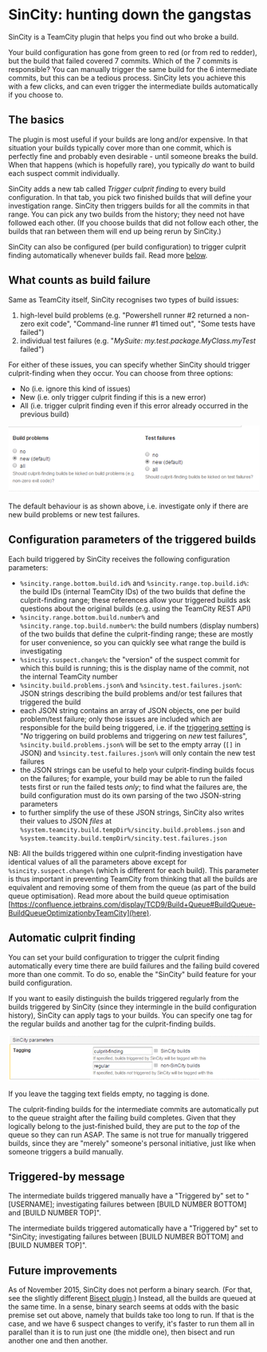 # SinCity: hunting down the gangstas

SinCity is a TeamCity plugin that helps you find out who broke a build.

Your build configuration has gone from green to red (or from red to redder), but the build that failed covered 7
commits. Which of the 7 commits is responsible? You can manually trigger the same build for the 6 intermediate commits,
but this can be a tedious process. SinCity lets you achieve this with a few clicks, and can even trigger the
intermediate builds automatically if you choose to.

## The basics

The plugin is most useful if your builds are long and/or expensive. In that situation your builds typically cover more
than one commit, which is perfectly fine and probably even desirable - until someone breaks the build. When that happens
(which is hopefully rare), you typically *do* want to build each suspect commit individually.

SinCity adds a new tab called *Trigger culprit finding* to every build configuration. In that tab, you pick two finished
builds that will define your investigation range. SinCity then triggers builds for all the commits in that range. You
can pick any two builds from the history; they need not have followed each other. (If you choose builds that did not
follow each other, the builds that ran between them will end up being rerun by SinCity.)

SinCity can also be configured (per build configuration) to trigger culprit finding automatically whenever builds fail.
Read more [below](#automatic-culprit-finding).

## What counts as build failure

Same as TeamCity itself, SinCity recognises two types of build issues:

1. high-level build problems (e.g. "Powershell runner #2 returned a non-zero exit code", "Command-line runner #1 timed
   out", "Some tests have failed")
2. individual test failures (e.g. "*MySuite: my.test.package.MyClass.myTest* failed")

For either of these issues, you can specify whether SinCity should trigger culprit-finding when they occur. You can
choose from three options:
* No (i.e. ignore this kind of issues)
* New (i.e. only trigger culprit finding if this is a new error)
* All (i.e. trigger culprit finding even if this error already occurred in the previous build)

![What counts as build failure](/images/two-types-of-issues.PNG)

The default behaviour is as shown above, i.e. investigate only if there are new build problems or new test failures.

## Configuration parameters of the triggered builds

Each build triggered by SinCity receives the following configuration parameters:

* `%sincity.range.bottom.build.id%` and `%sincity.range.top.build.id%`: the build IDs (internal TeamCity IDs) of the two
  builds that define the culprit-finding range; these references allow your triggered builds ask questions about the
  original builds (e.g. using the TeamCity REST API)
* `%sincity.range.bottom.build.number%` and `%sincity.range.top.build.number%`: the build numbers (display numbers) of the
  two builds that define the culprit-finding range; these are mostly for user convenience, so you can quickly see what
  range the build is investigating
* `%sincity.suspect.change%`: the "version" of the suspect commit for which this build is running; this is the display
  name of the commit, not the internal TeamCity number
* `%sincity.build.problems.json%` and `%sincity.test.failures.json%`: JSON strings describing the build problems and/or test
  failures that triggered the build
 * each JSON string contains an array of JSON objects, one per build problem/test failure; only those issues are
   included which are responsible for the build being triggered, i.e. if the [triggering
   setting](#what-counts-as-build-failure) is "*No* triggering on build problems and triggering on *new* test failures",
   `%sincity.build.problems.json%` will be set to the empty array (`[]` in JSON) and `%sincity.test.failures.json%` will
   only contain the new test failures
 * the JSON strings can be useful to help your culprit-finding builds focus on the failures; for example, your build may
   be able to run the failed tests first or run the failed tests *only*; to find what the failures are, the build
   configuration must do its own parsing of the two JSON-string parameters
 * to further simplify the use of these JSON strings, SinCity also writes their values to JSON *files* at
   `%system.teamcity.build.tempDir%/sincity.build.problems.json` and
   `%system.teamcity.build.tempDir%/sincity.test.failures.json`

NB: All the builds triggered within one culprit-finding investigation have identical values of all the parameters above
except for `%sincity.suspect.change%` (which is different for each build). This parameter is thus important in preventing
TeamCity from thinking that all the builds are equivalent and removing some of them from the queue (as part of the build
queue optimisation). Read more about the build queue optimisation
[https://confluence.jetbrains.com/display/TCD9/Build+Queue#BuildQueue-BuildQueueOptimizationbyTeamCity](here).

## Automatic culprit finding

You can set your build configuration to trigger the culprit finding automatically every time there are build failures
and the failing build covered more than one commit. To do so, enable the "SinCity" build feature for your build
configuration.

If you want to easily distinguish the builds triggered regularly from the builds triggered by SinCity (since they
intermingle in the build configuration history), SinCity can apply tags to your builds. You can specify one tag for the
regular builds and another tag for the culprit-finding builds.

![Tagging](/images/tagging.PNG)

If you leave the tagging text fields empty, no tagging is done.

The culprit-finding builds for the intermediate commits are automatically put to the queue straight after the failing
build completes. Given that they logically belong to the just-finished build, they are put to the *top* of the queue so
they can run ASAP. The same is not true for manually triggered builds, since they are "merely" someone's personal
initiative, just like when someone triggers a build manually.

## Triggered-by message

The intermediate builds triggered manually have a "Triggered by" set to "[USERNAME]; investigating failures between
[BUILD NUMBER BOTTOM] and [BUILD NUMBER TOP]".

The intermediate builds triggered automatically have a "Triggered by" set to "SinCity; investigating failures between
[BUILD NUMBER BOTTOM] and [BUILD NUMBER TOP]".

## Future improvements

As of November 2015, SinCity does not perform a binary search. (For that, see the slightly different [Bisect
plugin](https://github.com/tkirill/tc-bisect).) Instead, all the builds are queued at the same time. In a sense, binary
search seems at odds with the basic premise set out above, namely that builds take too long to run. If that is the case,
and we have 6 suspect changes to verify, it's faster to run them all in parallel than it is to run just one (the middle
one), then bisect and run another one and then another.
